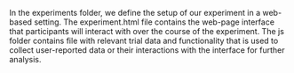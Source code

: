 In the experiments folder, we define the setup of our experiment in a web-based setting. The experiment.html file contains the web-page interface that participants will interact with over the course of the experiment. The js folder contains file with relevant trial data and functionality that is used to collect user-reported data or their interactions with the interface for further analysis. 